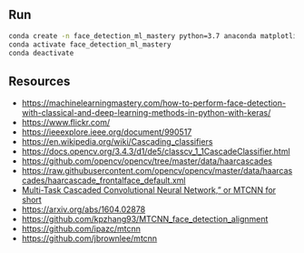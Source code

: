 ## Run

```bash
conda create -n face_detection_ml_mastery python=3.7 anaconda matplotlib 
conda activate face_detection_ml_mastery
conda deactivate
```

## Resources 

- https://machinelearningmastery.com/how-to-perform-face-detection-with-classical-and-deep-learning-methods-in-python-with-keras/
- https://www.flickr.com/
- https://ieeexplore.ieee.org/document/990517
- https://en.wikipedia.org/wiki/Cascading_classifiers
- https://docs.opencv.org/3.4.3/d1/de5/classcv_1_1CascadeClassifier.html
- https://github.com/opencv/opencv/tree/master/data/haarcascades
- https://raw.githubusercontent.com/opencv/opencv/master/data/haarcascades/haarcascade_frontalface_default.xml
- [Multi-Task Cascaded Convolutional Neural Network,” or MTCNN for short](https://arxiv.org/abs/1604.02878)
- https://arxiv.org/abs/1604.02878
- https://github.com/kpzhang93/MTCNN_face_detection_alignment
- https://github.com/ipazc/mtcnn
- https://github.com/jbrownlee/mtcnn
